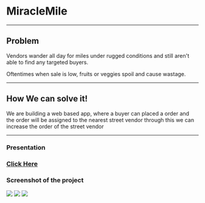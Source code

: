 <h1>MiracleMile</h1>
<hr>
<h2>Problem</h2>
<p> Vendors wander all day for miles under rugged conditions and still aren't able to find any targeted buyers.</p>
<p>Oftentimes when sale is low, fruits or veggies spoil and cause wastage.</p>
<hr>
<h2>How We can solve it!</h2>
<p>We are building a web based app,
where a buyer can placed a order and the order will be assigned to the nearest street vendor through this we can increase the order of the street vendor</p>
<hr>
<h3>Presentation</h3>
<h3>
<a href="https://www.canva.com/design/DAE-nWOyl9w/G8QhOih8tOYVmARDodUXhA/view">Click Here</a>
</h3>
<h3>Screenshot of the project</h3>
<img src="https://raw.githubusercontent.com/cupunjab/MiracleMile/main/Screenshot%20(205).png?token=GHSAT0AAAAAABT2X3DJAZ5O6D4CANDRSYXMYTDVNWA">
<img src="https://raw.githubusercontent.com/cupunjab/MiracleMile/main/Screenshot%20(206).png?token=GHSAT0AAAAAABT2X3DJO6GIJSVU47GC3ITEYTDVOJQ">
<img src="https://raw.githubusercontent.com/cupunjab/MiracleMile/main/Screenshot%20(207).png?token=GHSAT0AAAAAABT2X3DIS3THSWDB2JHTNKHMYTDVPBA">
